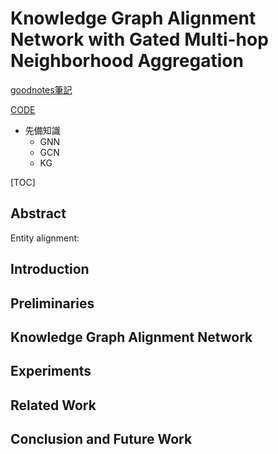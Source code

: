 # Knowledge Graph Alignment Network with Gated Multi-hop Neighborhood Aggregation

[goodnotes筆記](https://drive.google.com/file/d/1OFB2SXT9Zt6-dhlZPcVRe9nUh_2cJMBt/view?usp=sharing)

[CODE](https://github.com/nju-websoft/AliNet)

- 先備知識
    - GNN
    - GCN
    - KG


[TOC]

## Abstract
Entity alignment:

## Introduction


## Preliminaries
## Knowledge Graph Alignment Network
## Experiments
## Related Work
## Conclusion and Future Work